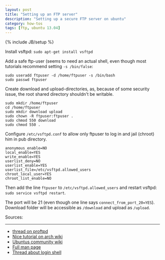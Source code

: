 ```yaml
---
layout: post
title: "Setting up an FTP server"
description: "Setting up a secure FTP server on ubuntu"
category: how-tos
tags: [ftp, ubuntu 13.04]
---
```

{% include JB/setup %}

Install vsftpd: `sudo apt-get install vsftpd`

Add a safe ftp-user (seems to need an actual shell,
even though most tutorials recommend setting `-s /bin/false`:

    sudo useradd ftpuser -d /home/ftpuser -s /bin/bash
    sudo passwd ftpuser

Create download and upload-directories, as, because of some security issue,
the root shared directory shouldn't be writable.

    sudo mkdir /home/ftpuser
    cd /home/ftpuser
    sudo mkdir download upload
    sudo chown -R ftpuser:ftpuser .
    sudo chmod 550 download
    sudo chmod 550 .

Configure `/etc/vsftpd.conf` to allow only ftpuser to log in
and jail (chroot) him in pub directory.

    anonymous_enable=NO
    local_enable=YES
    write_enable=YES
    userlist_deny=NO
    userlist_enable=YES
    userlist_file=/etc/vsftpd.allowed_users
    chroot_local_user=YES
    chroot_list_enable=NO

Then add the line `ftpuser` to `/etc/vsftpd.allowed_users`
and restart vsftpd: `sudo service vsftpd restart`.

The port will be 21 (even though one line says `connect_from_port_20=YES`).
Download folder will be accessible as `/download` and upload as `/upload`.

Sources:

- - -

* [thread on proftpd](http://ubuntuforums.org/showthread.php?t=79588)
* [Nice tutorial on arch wiki](https://wiki.archlinux.org/index.php/Very_Secure_FTP_Daemon)
* [Ubuntus community wiki](https://help.ubuntu.com/community/vsftpd)
* [Full man page](http://vsftpd.beasts.org/vsftpd_conf.html)
* [Thread about login shell](http://ubuntuforums.org/showthread.php?t=1961286)

